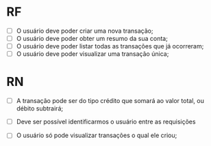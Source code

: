 # RF

- [ ] O usuário deve poder criar uma nova transação;
- [ ] O usuário deve poder obter um resumo da sua conta;
- [ ] O usuário deve poder listar todas as transações que já ocorreram;
- [ ] O usuário deve poder visualizar uma transação única;

# RN

- [ ] A transação pode ser do tipo crédito que somará ao valor total, ou débito subtrairá;
- [ ] Deve ser possível identificarmos o usuário entre as requisições
- [ ] O usuário só pode visualizar transações o qual ele criou;

